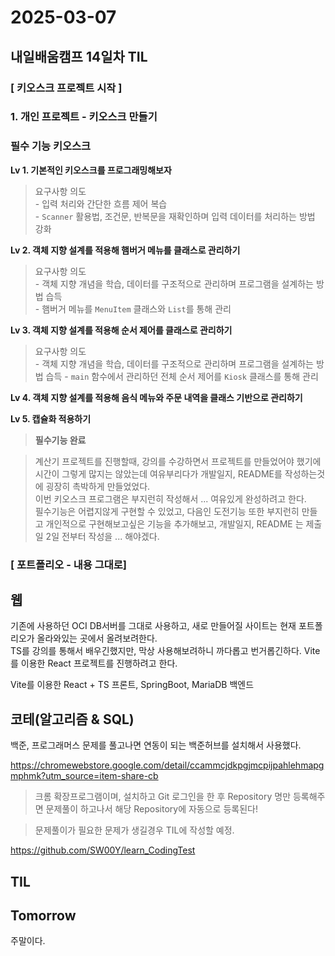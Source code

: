 # 2025-03-07
## 내일배움캠프 14일차 TIL

### [ 키오스크 프로젝트 시작 ]

### 1. 개인 프로젝트 - 키오스크 만들기

### 필수 기능 키오스크

**Lv 1. 기본적인 키오스크를 프로그래밍해보자**  
> 요구사항 의도  
    - 입력 처리와 간단한 흐름 제어 복습  
    - `Scanner` 활용법, 조건문, 반복문을 재확인하며 입력 데이터를 처리하는 방법 강화

**Lv 2. 객체 지향 설계를 적용해 햄버거 메뉴를 클래스로 관리하기**  
> 요구사항 의도  
    - 객체 지향 개념을 학습, 데이터를 구조적으로 관리하며 프로그램을 설계하는 방법 습득  
    - 햄버거 메뉴를 `MenuItem` 클래스와 `List`를 통해 관리

**Lv 3. 객체 지향 설계를 적용해 순서 제어를 클래스로 관리하기**  
> 요구사항 의도  
    - 객체 지향 개념을 학습, 데이터를 구조적으로 관리하며 프로그램을 설계하는 방법 습득
    - `main` 함수에서 관리하던 전체 순서 제어를 `Kiosk` 클래스를 통해 관리

**Lv 4. 객체 지향 설계를 적용해 음식 메뉴와 주문 내역을 클래스 기반으로 관리하기**  

**Lv 5. 캡슐화 적용하기**  

> **필수기능 완료**

> 계산기 프로젝트를 진행할때, 강의를 수강하면서 프로젝트를 만들었어야 했기에 시간이 그렇게 많지는 않았는데 여유부리다가 개발일지, README를 작성하는것에 굉장히 촉박하게 만들었었다.  
> 이번 키오스크 프로그램은 부지런히 작성해서 ... 여유있게 완성하려고 한다.  
> 필수기능은 어렵지않게 구현할 수 있었고, 다음인 도전기능 또한 부지런히 만들고 개인적으로 구현해보고싶은 기능을 추가해보고, 개발일지, README 는 제출일 2일 전부터 작성을 ... 해야겠다.



### [ 포트폴리오 - 내용 그대로]

## 웹
기존에 사용하던 OCI DB서버를 그대로 사용하고, 새로 만들어질 사이트는 현재 포트폴리오가 올라와있는 곳에서 올려보려한다.  
TS를 강의를 통해서 배우긴했지만, 막상 사용해보려하니 까다롭고 번거롭긴하다.  Vite를 이용한 React 프로젝트를 진행하려고 한다.

Vite를 이용한 React + TS 프론트, SpringBoot, MariaDB 백엔드

## 코테(알고리즘 & SQL)

백준, 프로그래머스 문제를 풀고나면 연동이 되는 백준허브를 설치해서 사용했다.

https://chromewebstore.google.com/detail/ccammcjdkpgjmcpijpahlehmapgmphmk?utm_source=item-share-cb
> 크롬 확장프로그램이며, 설치하고 Git 로그인을 한 후  Repository 명만 등록해주면 문제풀이 하고나서 해당 Repository에 자동으로 등록된다!  

> 문제풀이가 필요한 문제가 생길경우 TIL에 작성할 예정.

https://github.com/SW00Y/learn_CodingTest

## TIL


## Tomorrow

주말이다.